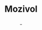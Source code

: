 ---
#preview
title: Mozivol
image: /img/works/23/10a.png
category: Web Developmment
date: _

#params
layout: "one"

#full details
introTitle: "Mozivol <span class=\"mil-thin\"></span>"
fullImage: /img/works/23/10a.png
details:
    - label: "Client:"
      value: "-"

    - label: "Year:"
      value: "2022"

    - label: "Duration"
      value: "20 Days"
    - label: "Website"
      value: "https://mozivol.com/
"

description:
    enabled: 1
    title: "About"
    content: "
      <p>Mozivol: Where Lubrication Meets Innovation - Unveiling the Engine of Ecommerce Excellence
      </br>
</br>

Headline: From Friction to Flow: How Prophecius Technologies Crafted Mozivol, the Lubricant Industry's Ecommerce Powerhouse

</br></br>
Opening: In the world of lubricants, performance is everything. So, when Mozivol, a leading lubricant company, envisioned an online hub that matched their high standards, they knew they needed a partner who could translate their ambitions into digital reality. Enter Prophecius Technologies, a team of tech wizards and marketing alchemists ready to turn Mozivol's vision into a frictionless ecommerce masterpiece.
</p>
    "
description2:
    enabled: 1
    title: "Prophecius & Mozivol"
    content: "
      <p>
      
      Results: In a collaborative sprint, we delivered Mozivol's ecommerce dream. The platform, a testament to our combined expertise, became a haven for lubricant enthusiasts and a powerful sales engine for Mozivol. Increased traffic, streamlined transactions, and happy customers - Mozivol was now gliding smoothly on the digital highway.
      </br></br>
More Than Just Code: This project wasn't just about lines of code and pixelated perfection. It was about understanding Mozivol's vision, translating their needs into technical solutions, and forging a partnership built on trust and collaboration.
</br></br>
Call to Action: Ready to inject innovation into your ecommerce journey? Whether you're a lubricant giant or a budding entrepreneur, Prophecius Technologies is here to fuel your digital success. Contact us today and let's craft an ecommerce platform that's not just functional, but a powerful engine for growth.

      </p>
    "

gallery: 
    enabled: 1
    items:
        

        - image: /img/works/23/10c.jpg
          alt: "image"

        - image: /img/works/23/10d.jpg
          alt: "image"


gallery2: 
    enabled: 1
    items:
        - image: /img/works/23/10a.png
          alt: "image"

        - image: /img/works/23/10b.png
          alt: "image"
---